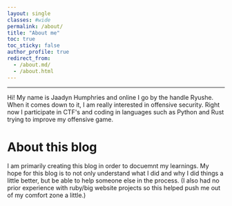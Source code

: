 ```yaml
---
layout: single
classes: #wide
permalink: /about/
title: "About me"
toc: true
toc_sticky: false
author_profile: true
redirect_from:
  - /about.md/
  - /about.html
---
```


---------
Hi! My name is Jaadyn Humphries and online I go by the handle Ryushe.  
When it comes down to it, I am really interested in offensive security. Right now I participate in CTF's and coding in languages such as Python and Rust trying to improve my offensive game.  

# About this blog
I am primarily creating this blog in order to docuemnt my learnings. My hope for this blog is to not only understand what I did and why I did things a little better, but be able to help someone else in the process. (I also had no prior experience with ruby/big website projects so this helped push me out of my comfort zone a little.)






